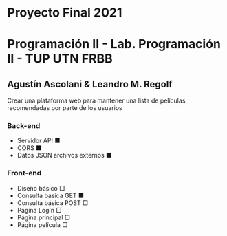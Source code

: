 # Proyecto Final 2021
# Programación II - Lab. Programación II - TUP UTN FRBB
## Agustín Ascolani & Leandro M. Regolf

Crear una plataforma web para mantener una lista de películas recomendadas por parte de los usuarios

### Back-end
- Servidor API ■
- CORS ■
- Datos JSON archivos externos ■

### Front-end
- Diseño básico □
- Consulta básica GET ■
- Consulta básica POST □
- Página LogIn □
- Página principal □
- Página película □



